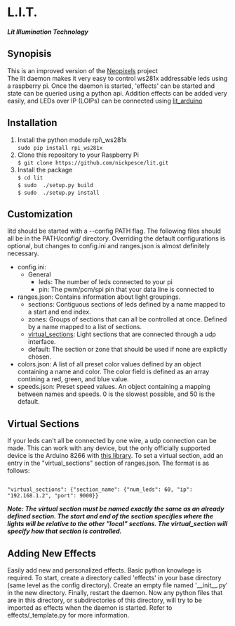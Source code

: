 # L.I.T.
***Lit Illumination Technology***
## Synopisis
This is an improved version of the <a href="http://github.com/nickpesce/neopixels">Neopixels</a> project</br>
The lit daemon makes it very easy to control ws281x addressable leds using a raspberry pi. Once the daemon is started, 'effects' can be started and state can be queried using a python api. Addition effects can be added very easily, and LEDs over IP (LOIPs) can be connected using [lit_arduino](https://github.com/nickpesce/lit_arduino)
## Installation
<ol>
<li>Install the python module rpi\_ws281x<br/>
<code>sudo pip install rpi_ws281x</code></li>
<li>Clone this repository to your Raspberry Pi<br/>
<code>$ git clone https://github.com/nickpesce/lit.git</code></li>
<li>Install the package<br/>
  <code>$ cd lit</code><br/>
  <code>$ sudo  ./setup.py build</code> <br/>
  <code>$ sudo  ./setup.py install</code></li>
</ol>

## Customization
litd should be started with a --config PATH flag. The following files should all be in the PATH/config/ directory. Overriding the default configurations is optional, but changes to config.ini and ranges.json is almost definitely necessary.
<ul>
<li>config.ini:
  <ul>
  <li>
  General
    <ul>
    <li>leds: The number of leds connected to your pi</li>
    <li>pin: The pwm/pcm/spi pin that your data line is connected to</li>
    </ul>
   </li>   
   </ul>
</li>

<li>ranges.json: Contains information about light groupings.
  <ul>
  <li>sections: Contiguous sections of leds defined by a name mapped to a start and end index.</li>
  <li>zones: Groups of sections that can all be controlled at once. Defined by a name mapped to a list of sections.</li>
  <li><a href="#virtual-sections">virtual_sections</a>: Light sections that are connected through a udp interface.</li>
  <li>default: The section or zone that should be used if none are explictly chosen.
  </ul>
</li>

<li>colors.json: A list of all preset color values defined by an object containing a name and color. The color field is defined as an array contining a red, green, and blue value.
</li>

<li>speeds.json: Preset speed values. An object containing a mapping between names and speeds. 0 is the slowest possible, and 50 is the default.
</li>
</ul>

## Virtual Sections
If your leds can't all be connected by one wire, a udp connection can be made. This can work with any device, but the only officially supported device is the Arduino 8266 with [this library](https://github.com/nickpesce/lit_arduino). To set a virtual section, add an entry in the "virtual_sections" section of ranges.json. The format is as follows:

<code>
"virtual_sections": {"section_name": {"num_leds": 60, "ip": "192.168.1.2", "port": 9000}}
</code>



_**Note: The virtual section must be named exactly the same as an already defined section. The start and end of the section specifies where the lights will be relative to the other "local" sections. The virtual_section will specify how that section is controlled.**_

## Adding New Effects
Easily add new and personalized effects. Basic python knowlege is required. To start, create a directory called 'effects' in your base directory (same level as the config directory). Create an empty file named '\_\_init\_\_.py' in the new directory. Finally, restart the daemon. Now any python files that are in this directory, or subdirectories of this directory, will try to be imported as effects when the daemon is started. Refer to effects/\_template.py for more information. 
